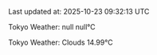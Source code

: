 Last updated at: 2025-10-23 09:32:13 UTC

Tokyo Weather: null null°C


Tokyo Weather: Clouds 14.99°C
